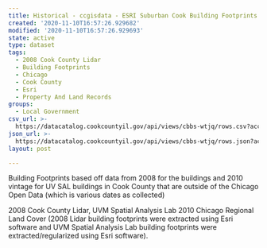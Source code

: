 ```yaml
---
title: Historical - ccgisdata - ESRI Suburban Cook Building Footprints 2008
created: '2020-11-10T16:57:26.929682'
modified: '2020-11-10T16:57:26.929693'
state: active
type: dataset
tags:
  - 2008 Cook County Lidar
  - Building Footprints
  - Chicago
  - Cook County
  - Esri
  - Property And Land Records
groups:
  - Local Government
csv_url: >-
  https://datacatalog.cookcountyil.gov/api/views/cbbs-wtjq/rows.csv?accessType=DOWNLOAD
json_url: >-
  https://datacatalog.cookcountyil.gov/api/views/cbbs-wtjq/rows.json?accessType=DOWNLOAD
layout: post

---
```

Building Footprints based off data from 2008 for the buildings and 2010 vintage for UV SAL buildings in Cook County that are outside of the Chicago Open Data (which is various dates as collected)

2008 Cook County Lidar, UVM Spatial Analysis Lab 2010 Chicago Regional Land Cover (2008 Lidar building footprints were extracted using Esri software and UVM Spatial Analysis Lab building footprints were extracted/regularized using Esri software).
